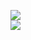 [![](https://img.shields.io/badge/Made%20With-Github%20Spray-lightgrey.svg?style=for-the-badge&logo=github)](https://github.com/Annihil/github-spray#11874)  
[![](https://i.imgur.com/2DrTn0Z.gif)](https://github.com/Annihil/github-spray)